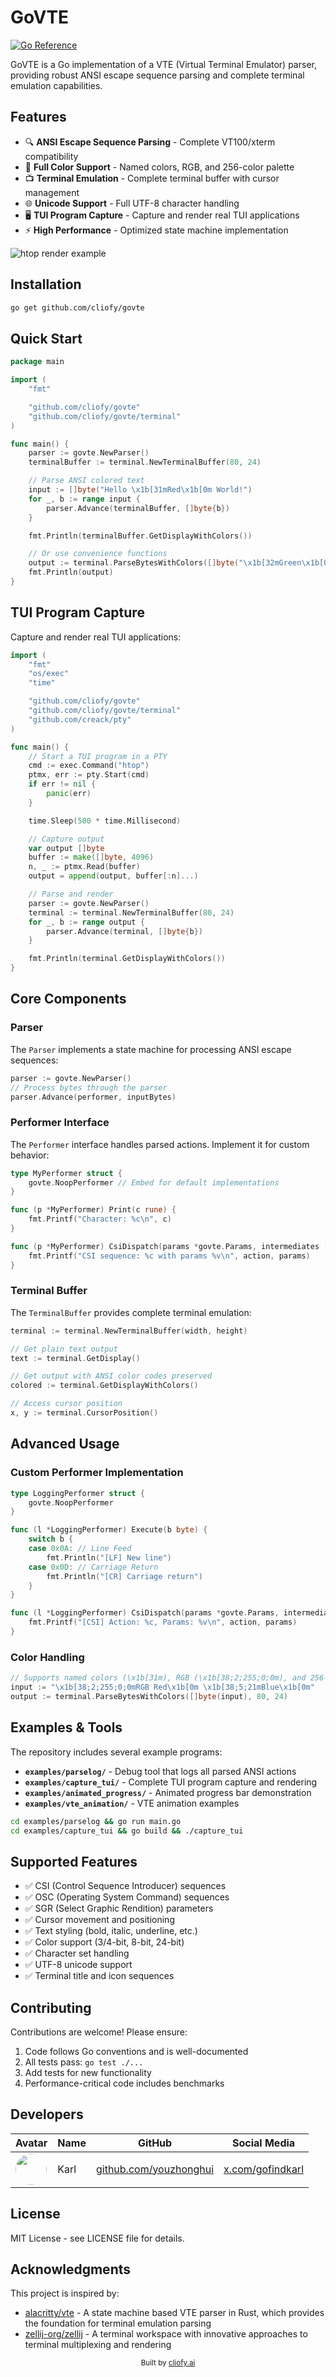 # GoVTE

[![Go Reference](https://pkg.go.dev/badge/github.com/cliofy/govte.svg)](https://pkg.go.dev/github.com/cliofy/govte)

GoVTE is a Go implementation of a VTE (Virtual Terminal Emulator) parser, providing robust ANSI escape sequence parsing and complete terminal emulation capabilities.

## Features

- 🔍 **ANSI Escape Sequence Parsing** - Complete VT100/xterm compatibility
- 🎨 **Full Color Support** - Named colors, RGB, and 256-color palette
- 📺 **Terminal Emulation** - Complete terminal buffer with cursor management
- 🌐 **Unicode Support** - Full UTF-8 character handling
- 🖥️ **TUI Program Capture** - Capture and render real TUI applications
- ⚡ **High Performance** - Optimized state machine implementation

![htop render example](./doc/pics/htop-render.png)

## Installation

```bash
go get github.com/cliofy/govte
```

## Quick Start

```go
package main

import (
	"fmt"

	"github.com/cliofy/govte"
	"github.com/cliofy/govte/terminal"
)

func main() {
	parser := govte.NewParser()
	terminalBuffer := terminal.NewTerminalBuffer(80, 24)

	// Parse ANSI colored text
	input := []byte("Hello \x1b[31mRed\x1b[0m World!")
	for _, b := range input {
		parser.Advance(terminalBuffer, []byte{b})
	}

	fmt.Println(terminalBuffer.GetDisplayWithColors())

	// Or use convenience functions
	output := terminal.ParseBytesWithColors([]byte("\x1b[32mGreen\x1b[0m"), 80, 24)
	fmt.Println(output)
}
```

## TUI Program Capture

Capture and render real TUI applications:

```go
import (
	"fmt"
	"os/exec"
	"time"

	"github.com/cliofy/govte"
	"github.com/cliofy/govte/terminal"
	"github.com/creack/pty"
)

func main() {
	// Start a TUI program in a PTY
	cmd := exec.Command("htop")
	ptmx, err := pty.Start(cmd)
	if err != nil {
		panic(err)
	}

	time.Sleep(500 * time.Millisecond)

	// Capture output
	var output []byte
	buffer := make([]byte, 4096)
	n, _ := ptmx.Read(buffer)
	output = append(output, buffer[:n]...)

	// Parse and render
	parser := govte.NewParser()
	terminal := terminal.NewTerminalBuffer(80, 24)
	for _, b := range output {
		parser.Advance(terminal, []byte{b})
	}

	fmt.Println(terminal.GetDisplayWithColors())
}

```

## Core Components

### Parser

The `Parser` implements a state machine for processing ANSI escape sequences:

```go
parser := govte.NewParser()
// Process bytes through the parser
parser.Advance(performer, inputBytes)
```

### Performer Interface

The `Performer` interface handles parsed actions. Implement it for custom behavior:

```go
type MyPerformer struct {
    govte.NoopPerformer // Embed for default implementations
}

func (p *MyPerformer) Print(c rune) {
    fmt.Printf("Character: %c\n", c)
}

func (p *MyPerformer) CsiDispatch(params *govte.Params, intermediates []byte, ignore bool, action rune) {
    fmt.Printf("CSI sequence: %c with params %v\n", action, params)
}
```

### Terminal Buffer

The `TerminalBuffer` provides complete terminal emulation:

```go
terminal := terminal.NewTerminalBuffer(width, height)

// Get plain text output
text := terminal.GetDisplay()

// Get output with ANSI color codes preserved
colored := terminal.GetDisplayWithColors()

// Access cursor position
x, y := terminal.CursorPosition()
```

## Advanced Usage

### Custom Performer Implementation

```go
type LoggingPerformer struct {
    govte.NoopPerformer
}

func (l *LoggingPerformer) Execute(b byte) {
    switch b {
    case 0x0A: // Line Feed
        fmt.Println("[LF] New line")
    case 0x0D: // Carriage Return
        fmt.Println("[CR] Carriage return")
    }
}

func (l *LoggingPerformer) CsiDispatch(params *govte.Params, intermediates []byte, ignore bool, action rune) {
    fmt.Printf("[CSI] Action: %c, Params: %v\n", action, params)
}
```

### Color Handling

```go
// Supports named colors (\x1b[31m), RGB (\x1b[38;2;255;0;0m), and 256-color (\x1b[38;5;196m)
input := "\x1b[38;2;255;0;0mRGB Red\x1b[0m \x1b[38;5;21mBlue\x1b[0m"
output := terminal.ParseBytesWithColors([]byte(input), 80, 24)
```

## Examples & Tools

The repository includes several example programs:

- **`examples/parselog/`** - Debug tool that logs all parsed ANSI actions
- **`examples/capture_tui/`** - Complete TUI program capture and rendering
- **`examples/animated_progress/`** - Animated progress bar demonstration
- **`examples/vte_animation/`** - VTE animation examples

```bash
cd examples/parselog && go run main.go
cd examples/capture_tui && go build && ./capture_tui
```

## Supported Features

- ✅ CSI (Control Sequence Introducer) sequences
- ✅ OSC (Operating System Command) sequences
- ✅ SGR (Select Graphic Rendition) parameters
- ✅ Cursor movement and positioning
- ✅ Text styling (bold, italic, underline, etc.)
- ✅ Color support (3/4-bit, 8-bit, 24-bit)
- ✅ Character set handling
- ✅ UTF-8 unicode support
- ✅ Terminal title and icon sequences

## Contributing

Contributions are welcome! Please ensure:

1. Code follows Go conventions and is well-documented
2. All tests pass: `go test ./...`
3. Add tests for new functionality
4. Performance-critical code includes benchmarks

## Developers

| Avatar | Name | GitHub | Social Media |
|--------|------|--------|--------------|
| <img src="https://github.com/youzhonghui.png" width="50" height="50" style="border-radius: 50%;"> | Karl | [github.com/youzhonghui](https://github.com/youzhonghui) | [x.com/gofindkarl](https://x.com/gofindkarl) |

## License

MIT License - see LICENSE file for details.

## Acknowledgments

This project is inspired by:

- [alacritty/vte](https://github.com/alacritty/vte) - A state machine based VTE parser in Rust, which provides the foundation for terminal emulation parsing
- [zellij-org/zellij](https://github.com/zellij-org/zellij) - A terminal workspace with innovative approaches to terminal multiplexing and rendering

<div align="center">
  <sub>Built by <a href="https://cliofy.ai">cliofy.ai</a></sub>
</div>
